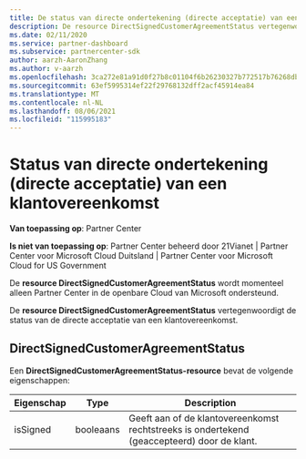 ```yaml
---
title: De status van directe ondertekening (directe acceptatie) van een klantovereenkomst.
description: De resource DirectSignedCustomerAgreementStatus vertegenwoordigt de status van de directe ondertekening (directe acceptatie) van een klantovereenkomst.
ms.date: 02/11/2020
ms.service: partner-dashboard
ms.subservice: partnercenter-sdk
author: aarzh-AaronZhang
ms.author: v-aarzh
ms.openlocfilehash: 3ca272e81a91d0f27b8c01104f6b26230327b772517b76268dbfc5014830b915
ms.sourcegitcommit: 63ef5995314ef22f29768132dff2acf45914ea84
ms.translationtype: MT
ms.contentlocale: nl-NL
ms.lasthandoff: 08/06/2021
ms.locfileid: "115995183"
---
```

# <a name="direct-signing-direct-acceptance-status-of-a-customer-agreement"></a>Status van directe ondertekening (directe acceptatie) van een klantovereenkomst

**Van toepassing op**: Partner Center

**Is niet van toepassing op**: Partner Center beheerd door 21Vianet | Partner Center voor Microsoft Cloud Duitsland | Partner Center voor Microsoft Cloud for US Government

De **resource DirectSignedCustomerAgreementStatus** wordt momenteel alleen Partner Center in de openbare Cloud van Microsoft ondersteund.

De **resource DirectSignedCustomerAgreementStatus** vertegenwoordigt de status van de directe acceptatie van een klantovereenkomst.

## <a name="directsignedcustomeragreementstatus"></a>DirectSignedCustomerAgreementStatus

Een **DirectSignedCustomerAgreementStatus-resource** bevat de volgende eigenschappen:

| Eigenschap       | Type   | Description                                                                                               |
|----------------|--------|-----------------------------------------------------------------------------------------------------------|
| isSigned | booleaans | Geeft aan of de klantovereenkomst rechtstreeks is ondertekend (geaccepteerd) door de klant. |
